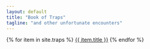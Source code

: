 ```yaml
---
layout: default
title: "Book of Traps"
tagline: "and other unfortunate encounters"
---
```



<div class='index-grid' markdown=1>
{% for item in site.traps %}
<a href="/traps/{{ item.slug }}">{{ item.title }}</a>
{% endfor %}
</div>